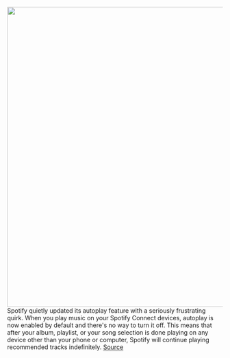 <img src='https://cdn.vox-cdn.com/thumbor/UBTnaEAtdxExhbDG4YMPVorko6U=/0x0:2040x1360/1200x800/filters:focal(857x517:1183x843)/cdn.vox-cdn.com/uploads/chorus_image/image/70124378/acastro_180213_1777_0001.0.jpg' width='700px' /><br/>
Spotify quietly updated its autoplay feature with a seriously frustrating quirk. When you play music on your Spotify Connect devices, autoplay is now enabled by default and there's no way to turn it off. This means that after your album, playlist, or your song selection is done playing on any device other than your phone or computer, Spotify will continue playing recommended tracks indefinitely.
<a href='https://www.theverge.com/2021/11/10/22774897/spotify-connect-autoplay-default-speaker-music-streaming'> Source <a/>